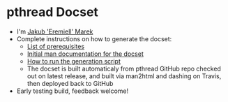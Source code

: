 pthread Docset
=======================

* I'm [Jakub 'Eremiell' Marek](https://twitter.com/Eremiell)
* Complete instructions on how to generate the docset:
  * [List of prerequisites](https://github.com/Eremiell/mandash/blob/pthread/Brewfile)
  * [Initial man documentation for the docset](https://git.kernel.org/pub/scm/docs/man-pages/man-pages.git/tree/?h=man-pages-4.14)
  * [How to run the generation script](https://github.com/Eremiell/mandash/blob/pthread/.travis.yml)
  * The docset is built automaticaly from pthread GitHub repo checked out on latest release, and built via man2html and dashing on Travis, then deployed back to GitHub
* Early testing build, feedback welcome!